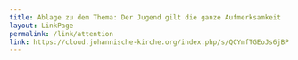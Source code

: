 ```yaml
---
title: Ablage zu dem Thema: Der Jugend gilt die ganze Aufmerksamkeit
layout: LinkPage
permalink: /link/attention
link: https://cloud.johannische-kirche.org/index.php/s/QCYmfTGEoJs6jBP
---
```

